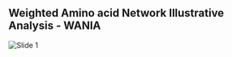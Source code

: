 ## Weighted Amino acid Network Illustrative Analysis - WANIA

![Slide 1](https://disk.yandex.ru/i/CHDGwPemvN_HlQ)
